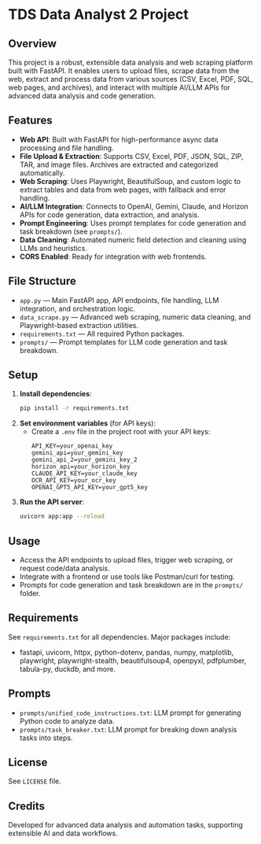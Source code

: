 # TDS Data Analyst 2 Project

## Overview
This project is a robust, extensible data analysis and web scraping platform built with FastAPI. It enables users to upload files, scrape data from the web, extract and process data from various sources (CSV, Excel, PDF, SQL, web pages, and archives), and interact with multiple AI/LLM APIs for advanced data analysis and code generation.

## Features
- **Web API**: Built with FastAPI for high-performance async data processing and file handling.
- **File Upload & Extraction**: Supports CSV, Excel, PDF, JSON, SQL, ZIP, TAR, and image files. Archives are extracted and categorized automatically.
- **Web Scraping**: Uses Playwright, BeautifulSoup, and custom logic to extract tables and data from web pages, with fallback and error handling.
- **AI/LLM Integration**: Connects to OpenAI, Gemini, Claude, and Horizon APIs for code generation, data extraction, and analysis.
- **Prompt Engineering**: Uses prompt templates for code generation and task breakdown (see `prompts/`).
- **Data Cleaning**: Automated numeric field detection and cleaning using LLMs and heuristics.
- **CORS Enabled**: Ready for integration with web frontends.

## File Structure
- `app.py` — Main FastAPI app, API endpoints, file handling, LLM integration, and orchestration logic.
- `data_scrape.py` — Advanced web scraping, numeric data cleaning, and Playwright-based extraction utilities.
- `requirements.txt` — All required Python packages.
- `prompts/` — Prompt templates for LLM code generation and task breakdown.

## Setup
1. **Install dependencies**:
   ```bash
   pip install -r requirements.txt
   ```
2. **Set environment variables** (for API keys):
   - Create a `.env` file in the project root with your API keys:
     ```env
     API_KEY=your_openai_key
     gemini_api=your_gemini_key
     gemini_api_2=your_gemini_key_2
     horizon_api=your_horizon_key
     CLAUDE_API_KEY=your_claude_key
     OCR_API_KEY=your_ocr_key
     OPENAI_GPT5_API_KEY=your_gpt5_key
     ```
3. **Run the API server**:
   ```bash
   uvicorn app:app --reload
   ```

## Usage
- Access the API endpoints to upload files, trigger web scraping, or request code/data analysis.
- Integrate with a frontend or use tools like Postman/curl for testing.
- Prompts for code generation and task breakdown are in the `prompts/` folder.

## Requirements
See `requirements.txt` for all dependencies. Major packages include:
- fastapi, uvicorn, httpx, python-dotenv, pandas, numpy, matplotlib, playwright, playwright-stealth, beautifulsoup4, openpyxl, pdfplumber, tabula-py, duckdb, and more.

## Prompts
- `prompts/unified_code_instructions.txt`: LLM prompt for generating Python code to analyze data.
- `prompts/task_breaker.txt`: LLM prompt for breaking down analysis tasks into steps.

## License
See `LICENSE` file.

## Credits
Developed for advanced data analysis and automation tasks, supporting extensible AI and data workflows.
